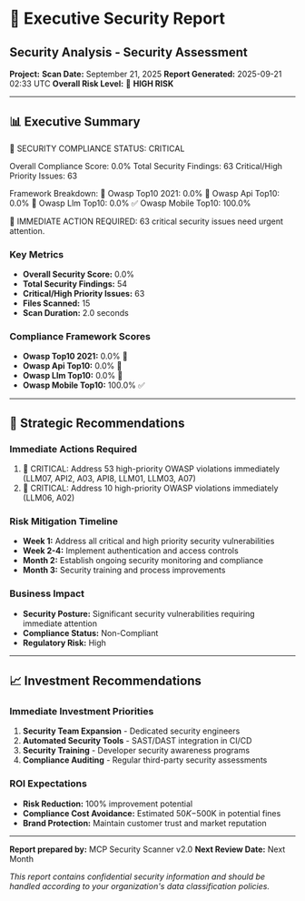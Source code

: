 # 🏢 Executive Security Report

## Security Analysis - Security Assessment

**Project:** 
**Scan Date:** September 21, 2025
**Report Generated:** 2025-09-21 02:33 UTC
**Overall Risk Level:** 🚨 **HIGH RISK**

---

## 📊 Executive Summary

🚨 SECURITY COMPLIANCE STATUS: CRITICAL

Overall Compliance Score: 0.0%
Total Security Findings: 63
Critical/High Priority Issues: 63

Framework Breakdown:
  🚨 Owasp Top10 2021: 0.0%
  🚨 Owasp Api Top10: 0.0%
  🚨 Owasp Llm Top10: 0.0%
  ✅ Owasp Mobile Top10: 100.0%

🎯 IMMEDIATE ACTION REQUIRED: 63 critical security issues need urgent attention.

### Key Metrics
- **Overall Security Score:** 0.0%
- **Total Security Findings:** 54
- **Critical/High Priority Issues:** 63
- **Files Scanned:** 15
- **Scan Duration:** 2.0 seconds

### Compliance Framework Scores
- **Owasp Top10 2021:** 0.0% 🚨
- **Owasp Api Top10:** 0.0% 🚨
- **Owasp Llm Top10:** 0.0% 🚨
- **Owasp Mobile Top10:** 100.0% ✅


---

## 🎯 Strategic Recommendations

### Immediate Actions Required
1. 🚨 CRITICAL: Address 53 high-priority OWASP violations immediately (LLM07, API2, A03, API8, LLM01, LLM03, A07)
2. 🚨 CRITICAL: Address 10 high-priority OWASP violations immediately (LLM06, A02)


### Risk Mitigation Timeline
- **Week 1:** Address all critical and high priority security vulnerabilities
- **Week 2-4:** Implement authentication and access controls
- **Month 2:** Establish ongoing security monitoring and compliance
- **Month 3:** Security training and process improvements

### Business Impact
- **Security Posture:** Significant security vulnerabilities requiring immediate attention
- **Compliance Status:** Non-Compliant
- **Regulatory Risk:** High

---

## 📈 Investment Recommendations

### Immediate Investment Priorities
1. **Security Team Expansion** - Dedicated security engineers
2. **Automated Security Tools** - SAST/DAST integration in CI/CD
3. **Security Training** - Developer security awareness programs
4. **Compliance Auditing** - Regular third-party security assessments

### ROI Expectations
- **Risk Reduction:** 100% improvement potential
- **Compliance Cost Avoidance:** Estimated $50K-$500K in potential fines
- **Brand Protection:** Maintain customer trust and market reputation

---

**Report prepared by:** MCP Security Scanner v2.0
**Next Review Date:** Next Month

*This report contains confidential security information and should be handled according to your organization's data classification policies.*
